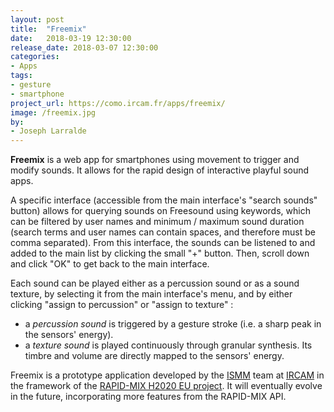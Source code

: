 ```yaml
---
layout: post
title:  "Freemix"
date:   2018-03-19 12:30:00
release_date: 2018-03-07 12:30:00
categories: 
- Apps
tags: 
- gesture
- smartphone
project_url: https://como.ircam.fr/apps/freemix/
image: /freemix.jpg
by: 
- Joseph Larralde
---
```


**Freemix** is a web app for smartphones using movement to trigger and modify sounds.
It allows for the rapid design of interactive playful sound apps.

A specific interface (accessible from the main interface's "search sounds" button) allows for querying sounds on Freesound using keywords, which can be filtered by user names and minimum / maximum sound duration (search terms and user names can contain spaces, and therefore must be comma separated). From this interface, the sounds can be listened to and added to the main list by clicking the small "+" button. Then, scroll down and click "OK" to get back to the main interface.

Each sound can be played either as a percussion sound or as a sound texture, by selecting it from the main interface's menu, and by either clicking "assign to percussion" or "assign to texture" :
 * a *percussion sound* is triggered by a gesture stroke (i.e. a sharp peak in the sensors' energy).
 * a *texture sound* is played continuously through granular synthesis. Its timbre and volume are directly mapped to the sensors' energy.

Freemix is a prototype application developed by the [ISMM](http://ismm.ircam.fr/) team at [IRCAM](https://www.ircam.fr/) in the framework of the [RAPID-MIX H2020 EU project](http://rapidmix.goldsmithsdigital.com/). It will eventually evolve in the future, incorporating more features from the RAPID-MIX API.
